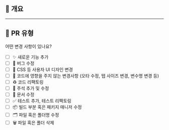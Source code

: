 ## 📌 개요
<!-- 변경 사항 및 관련 이슈에 대해 간단하게 작성해주세요. 어떻게보다 무엇을 왜 수정했는지 설명해주세요. -->

<!-- Resolves: #(Issue Number) -->

---

## 📂 PR 유형
어떤 변경 사항이 있나요?

- [ ] ✨ 새로운 기능 추가
- [ ] 🐞 버그 수정
- [ ] 💄 CSS 등 사용자 UI 디자인 변경
- [ ] 🧹 코드에 영향을 주지 않는 변경사항 (오타 수정, 탭 사이즈 변경, 변수명 변경 등)
- [ ] ♻️ 코드 리팩토링
- [ ] 💬 주석 추가 및 수정
- [ ] 📝 문서 수정
- [ ] ✅ 테스트 추가, 테스트 리팩토링
- [ ] 📦 빌드 부분 혹은 패키지 매니저 수정
- [ ] 🗂️ 파일 혹은 폴더명 수정
- [ ] 🗑️ 파일 혹은 폴더 삭제

